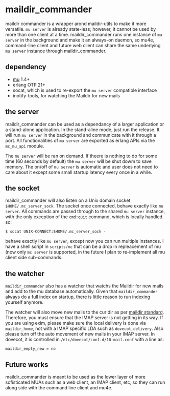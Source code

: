 # maildir_commander
maildir commander is a wrapper arond maildir-utils to make it more versatile. `mu server` is already state-less; however, it cannot be used by more than one client at a time. maildir_commander runs one instance of `mu server` in the background and make it an always-on daemon, so mu4e, command-line client and future web client can share the same underlying `mu server` instance through maildir_commander.

## dependency

* [mu](https://www.djcbsoftware.nl/code/mu/) 1.4+
* erlang OTP 21+
* socat, which is used to re-export the `mu server` compatible interface
* inotify-tools, for watching the Maildir for new mails

## the server

maildir_commander can be used as a dependancy of a larger application or a stand-alone application. In the stand-aline mode, just run the release. It will run `mu server` in the background and communicate with it through a port. All functionalities of `mu server` are exported as erlang APIs via the `mc_mu_api` module.

The `mu server` will be ran on demand. If theere is nothing to do for some time (60 seconds by default) the `mu server` will be shut dowm to save memory. The on/off of `mu server` is automatic and user does not need to care about it except some small startup latency every once in a while. 

## the socket

maildir_commander will also listen on a Unix domain socket `$HOME/.mc_server_sock`. The socket once connected, behave exactly like `mu server`. All commands are passed through to the shared `mu server` instance, with the only exception of the `cmd:quit` command, which is locally handled. so:

```
$ socat UNIX-CONNECT:$HOME/.mc_server_sock -
```

behave exactly like `mu server`, except now you can run multiple instances. I have a shell script in `scripts/mc` that can be a drop in repleacement of mu (now only `mc server` is supported, in the future I plan to re-implement all mu client side sub-commands.

## the watcher

`maildir_commander` also has a watcher that watchs the Maildir for new mails and add to the mu database automatically. Given that `maildir_commander` always do a full index on startup, there is little reason to run indexing yourself anymore.

The watcher will also move new mails to the cur dir as per [maildir standard](https://cr.yp.to/proto/maildir.html). Therefore, you must ensure that the IMAP server is not getting in its way. If you are using exim, please make sure the local delivery is done via `maildir_home`, not with a IMAP specific LDA such as `dovecot_delivery`. Also please turn off the auto movement of new mails in your IMAP server. In dovecot, it is controlled in `/etc/dovecot/conf.d/10-mail.conf` with a line as:

```
maildir_empty_new = no
```

## Future works

maildir_commander is meant to be used as the lower layer of more sofisticated MUAs such as a web client, an IMAP client, etc, so they can run along side with the command line client and mu4e.




